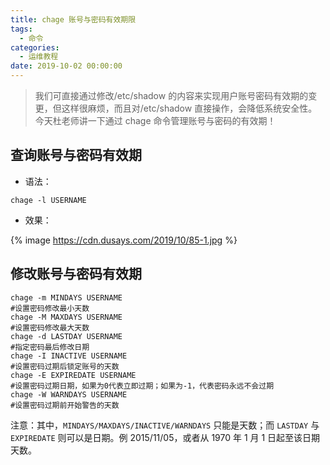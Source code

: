 ```yaml
---
title: chage 账号与密码有效期限
tags:
  - 命令
categories:
  - 运维教程
date: 2019-10-02 00:00:00
---
```


> 我们可直接通过修改/etc/shadow 的内容来实现用户账号密码有效期的变更，但这样很麻烦，而且对/etc/shadow 直接操作，会降低系统安全性。今天杜老师讲一下通过 chage 命令管理账号与密码的有效期！

<!-- more -->

## 查询账号与密码有效期

* 语法：

```
chage -l USERNAME
```

* 效果：

{% image https://cdn.dusays.com/2019/10/85-1.jpg %}

## 修改账号与密码有效期

```
chage -m MINDAYS USERNAME
#设置密码修改最小天数
chage -M MAXDAYS USERNAME
#设置密码修改最大天数
chage -d LASTDAY USERNAME
#指定密码最后修改日期
chage -I INACTIVE USERNAME
#设置密码过期后锁定账号的天数
chage -E EXPIREDATE USERNAME
#设置密码过期日期，如果为0代表立即过期；如果为-1，代表密码永远不会过期
chage -W WARNDAYS USERNAME
#设置密码过期前开始警告的天数
```

注意：其中，`MINDAYS/MAXDAYS/INACTIVE/WARNDAYS` 只能是天数；而 `LASTDAY` 与 `EXPIREDATE` 则可以是日期。例 2015/11/05，或者从 1970 年 1 月 1 日起至该日期天数。